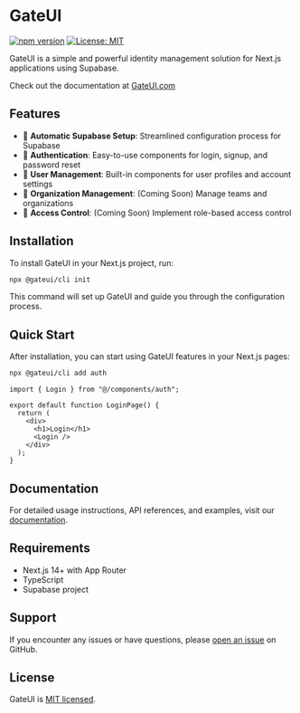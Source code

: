 # GateUI

[![npm version](https://img.shields.io/npm/v/@gateui/cli.svg)](https://www.npmjs.com/package/gateui)
[![License: MIT](https://img.shields.io/badge/License-MIT-yellow.svg)](https://opensource.org/licenses/MIT)

GateUI is a simple and powerful identity management solution for Next.js applications using Supabase.

Check out the documentation at [GateUI.com](https://gateui.com/docs/install)

## Features

- 🚀 **Automatic Supabase Setup**: Streamlined configuration process for Supabase
- 🔐 **Authentication**: Easy-to-use components for login, signup, and password reset
- 👤 **User Management**: Built-in components for user profiles and account settings
- 🏢 **Organization Management**: (Coming Soon) Manage teams and organizations
- 🔑 **Access Control**: (Coming Soon) Implement role-based access control

## Installation

To install GateUI in your Next.js project, run:

```bash
npx @gateui/cli init
```

This command will set up GateUI and guide you through the configuration process.

## Quick Start

After installation, you can start using GateUI features in your Next.js pages:

```bash
npx @gateui/cli add auth
```

```tsx
import { Login } from "@/components/auth";

export default function LoginPage() {
  return (
    <div>
      <h1>Login</h1>
      <Login />
    </div>
  );
}
```

## Documentation

For detailed usage instructions, API references, and examples, visit our [documentation](https://gateui.com/docs/install).

## Requirements

- Next.js 14+ with App Router
- TypeScript
- Supabase project

## Support

If you encounter any issues or have questions, please [open an issue](https://github.com/codebymedu/gateui/issues) on GitHub.

## License

GateUI is [MIT licensed](https://github.com/codebymedu/gateui/blob/main/LICENSE.md).
